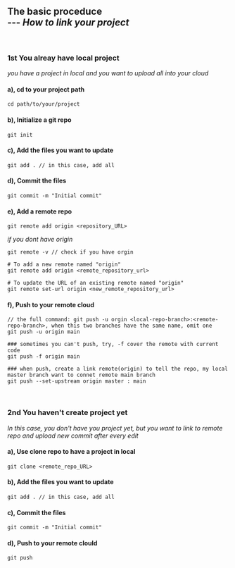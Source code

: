 ## The basic proceduce <br> --- _How to link your project_

<br />

### 1st You alreay have local project

_you have a project in local and you want to upload all into your cloud_
<br/>

#### a), cd to your project path

```
cd path/to/your/project
```

#### b), Initialize a git repo

```
git init
```

#### c), Add the files you want to update

```
git add . // in this case, add all
```

#### d), Commit the files

```
git commit -m "Initial commit"
```

#### e), Add a remote repo

```
git remote add origin <repository_URL>
```

_if you dont have origin_

```
git remote -v // check if you have orgin

# To add a new remote named "origin"
git remote add origin <remote_repository_url>

# To update the URL of an existing remote named "origin"
git remote set-url origin <new_remote_repository_url>
```

#### f), Push to your remote cloud

```
// the full command: git push -u orgin <local-repo-branch>:<remote-repo-branch>, when this two branches have the same name, omit one
git push -u origin main

### sometimes you can't push, try, -f cover the remote with current code
git push -f origin main

### when push, create a link remote(origin) to tell the repo, my local master branch want to connet remote main branch
git push --set-upstream origin master : main
```

<br />

### 2nd You haven't create project yet

_In this case, you don't have you project yet, but you want to link to remote repo and upload new commit after every edit_

#### a), Use clone repo to have a project in local

```
git clone <remote_repo_URL>
```

#### b), Add the files you want to update

```
git add . // in this case, add all
```

#### c), Commit the files

```
git commit -m "Initial commit"
```

#### d), Push to your remote clould

```
git push
```
